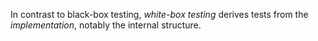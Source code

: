 In contrast to black-box testing, _white-box testing_ derives tests from the _implementation_, notably the internal structure.
